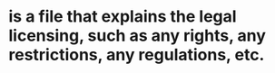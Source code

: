 # is a file that explains the legal licensing, such as any rights, any restrictions, any regulations, etc.
